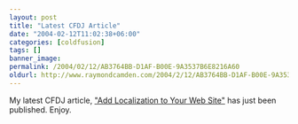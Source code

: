 ```yaml
---
layout: post
title: "Latest CFDJ Article"
date: "2004-02-12T11:02:38+06:00"
categories: [coldfusion]
tags: []
banner_image: 
permalink: /2004/02/12/AB3764BB-D1AF-B00E-9A3537B6E8216A60
oldurl: http://www.raymondcamden.com/2004/2/12/AB3764BB-D1AF-B00E-9A3537B6E8216A60
---
```


My latest CFDJ article, <a href="http://sys-con.com/coldfusion/article.cfm?id=712">"Add Localization to Your Web Site"</a> has just been published. Enjoy.